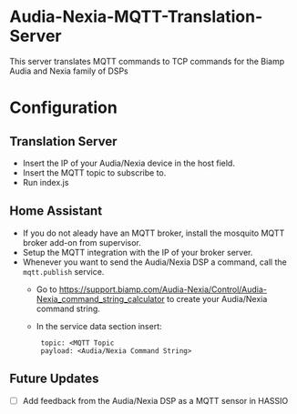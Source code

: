 # Audia-Nexia-MQTT-Translation-Server
This server translates MQTT commands to TCP commands for the Biamp Audia and Nexia family of DSPs

# Configuration
## Translation Server
* Insert the IP of your Audia/Nexia device in the host field.
* Insert the MQTT topic to subscribe to.
* Run index.js

## Home Assistant
* If you do not aleady have an MQTT broker, install the mosquito MQTT broker add-on from supervisor.
* Setup the MQTT integration with the IP of your broker server.
* Whenever you want to send the Audia/Nexia DSP a command, call the `mqtt.publish` service.
    * Go to https://support.biamp.com/Audia-Nexia/Control/Audia-Nexia_command_string_calculator to create your Audia/Nexia command string.
    * In the service data section insert: 
    
        ```
         topic: <MQTT Topic
         payload: <Audia/Nexia Command String>
        ```






## Future Updates
* [ ] Add feedback from the Audia/Nexia DSP as a MQTT sensor in HASSIO
